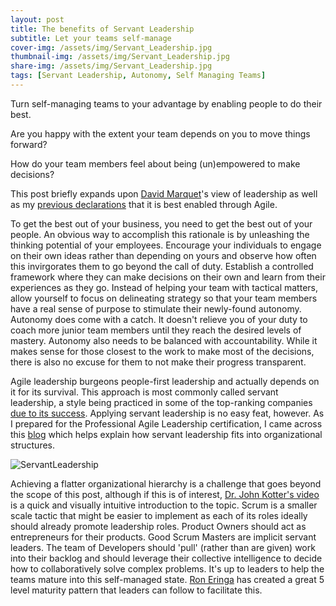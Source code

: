 ```yaml
---
layout: post
title: The benefits of Servant Leadership
subtitle: Let your teams self-manage
cover-img: /assets/img/Servant_Leadership.jpg
thumbnail-img: /assets/img/Servant_Leadership.jpg
share-img: /assets/img/Servant_Leadership.jpg
tags: [Servant Leadership, Autonomy, Self Managing Teams]
---
```


Turn self-managing teams to your advantage by enabling people to do their best.

Are you happy with the extent your team depends on you to move things forward? 

How do your team members feel about being (un)empowered to make decisions? 

This post briefly expands upon [David Marquet](https://www.youtube.com/watch?v=OqmdLcyES_Q)'s view of leadership as well as my [previous declarations](https://markhanoteau.github.io/2021-05-12-Scrum-definition/) that it is best enabled through Agile.

To get the best out of your business, you need to get the best out of your people. An obvious way to accomplish this rationale is by unleashing the thinking potential of your employees. Encourage your individuals to engage on their own ideas rather than depending on yours and observe how often this invirgorates them to go beyond the call of duty. Establish a controlled framework where they can make decisions on their own and learn from their experiences as they go. Instead of helping your team with tactical matters, allow yourself to focus on delineating strategy so that your team members have a real sense of purpose to stimulate their newly-found autonomy. Autonomy does come with a catch. It doesn't relieve you of your duty to coach more junior team members until they reach the desired levels of mastery. Autonomy also needs to be balanced with accountability. While it makes sense for those closest to the work to make most of the decisions, there is also no excuse for them to not make their progress transparent. 

Agile leadership burgeons people-first leadership and actually depends on it for its survival. This approach is most commonly called servant leadership, a style being practiced in some of the top-ranking companies [due to its success](https://journals.sagepub.com/doi/10.1177/107179190200900205). Applying servant leadership is no easy feat, however. As I prepared for the Professional Agile Leadership certification, I came across this [blog](https://www.scrum.org/resources/blog/business-agility) which helps explain how servant leadership fits into organizational structures. 

![ServantLeadership](https://scrumorg-website-prod.s3.amazonaws.com/drupal/inline-images/eng_acm_traditional_vs_agile.jpg)

Achieving a flatter organizational hierarchy is a challenge that goes beyond the scope of this post, although if this is of interest, [Dr. John Kotter's video](https://www.youtube.com/watch?v=Pc7EVXnF2aI) is a quick and visually intuitive introduction to the topic. Scrum is a smaller scale tactic that might be easier to implement as each of its roles ideally should already promote leadership roles. Product Owners should act as entrepreneurs for their products. Good Scrum Masters are implicit servant leaders. The team of Developers should 'pull' (rather than are given) work into their backlog and should leverage their collective intelligence to decide how to collaboratively solve complex problems. It's up to leaders to help the teams mature into this self-managed state. [Ron Eringa](http://roneringa.com/leading-scrum-teams-to-maturity/) has created a great 5 level maturity pattern that leaders can follow to facilitate this.
